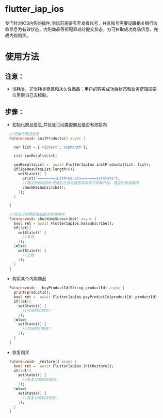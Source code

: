 # flutter_iap_ios
专门针对iOS内购的插件,测试前需要有开发者账号，并且账号需要设置相关银行收款信息为有效状态，内购商品等都配置成待提交状态。方可拉取成功商品信息，完成内购购买。

# 使用方法

## 注意：
- 消耗类、非消耗类商品和永久性商品：用户的购买成功后状态和业务逻辑需要应用层自己去控制。


## 步骤：
- 初始化商品信息,并验证订阅类型商品是否有效期内

``` dart
  //初始化商品信息
  Future<void> initProducts() async {

    var list = ['viptest','VipMonth'];

    List iosResultsList;

    iosResultsList =  await FlutterIapIos.initProducts(list: list);
    if(iosResultsList.length>0){
      setState(() {
        print("========initProducts=======setState");
        //商品列表初始化完成后在验证是否有购买订阅类产品，是否在有效期内
        checkHasSubscribe();
      });
    }

  }
  
  //验证订阅类型商品是否有效期内
  Future<void> checkHasSubscribe() async {
    bool ret = await FlutterIapIos.hasSubscribe();
    if(ret){
      setState(() {
        //有效
      });
    }else{
      setState(() {
        //无效
      });
    }
  }
```

- 购买某个内购商品

``` dart
  Future<void>  _buyProductId(String productId) async {
    print(productId);
    bool ret =  await FlutterIapIos.payProductId(productId: productId);
    if(ret){
      setState(() {
        //订阅购买成功！
      });
    }else{
      setState(() {
        //订阅购买失败！
      });
    }
  }
```

- 恢复购买

``` dart
  Future<void> _restore() async {
    bool ret =  await FlutterIapIos.initRestore();
    if(ret){
      setState(() {
        //恢复订阅购买成功！
      });
    }else{
      setState(() {
        //恢复订阅购买失败！
      });
    }
  }
```




